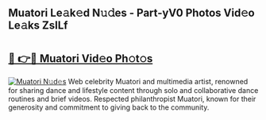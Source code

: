 ## Muatori Le𝚊k𝚎d N𝚞𝚍es - Part-yV0 Photos Vid𝚎o Le𝚊ks ZsILf

# <h2><a href="http://fbdio6b.evod.top/?m=Muatori">🔗 👉🔴 Muatori Vid𝚎o Ph𝚘t𝚘s</a></h2>

[![Muatori N𝚞d𝚎s](https://i.imgur.com/8V9OHl7.gif)](http://fbdio6b.evod.top/?m=Muatori)
Web celebrity Muatori and multimedia artist, renowned for sharing dance and lifestyle content through solo and collaborative dance routines and brief videos. Respected philanthropist Muatori, known for their generosity and commitment to giving back to the community. 
